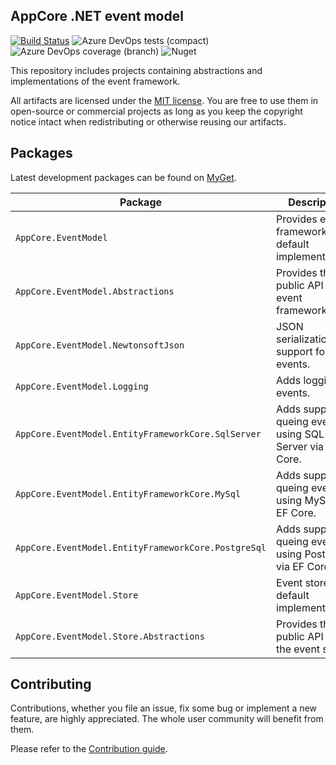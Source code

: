 AppCore .NET event model
-------------------

[![Build Status](https://dev.azure.com/AppCoreNet/EventModel/_apis/build/status/AppCoreNet.EventModel%20CI?branchName=dev)](https://dev.azure.com/AppCoreNet/EventModel/_build/latest?definitionId=5&branchName=dev)
![Azure DevOps tests (compact)](https://img.shields.io/azure-devops/tests/AppCoreNet/EventModel/5?compact_message)
![Azure DevOps coverage (branch)](https://img.shields.io/azure-devops/coverage/AppCoreNet/EventModel/5/dev)
![Nuget](https://img.shields.io/nuget/v/AppCore.EventModel.Abstractions)

This repository includes projects containing abstractions and implementations of the event framework.

All artifacts are licensed under the [MIT license](LICENSE). You are free to use them in open-source or commercial projects as long
as you keep the copyright notice intact when redistributing or otherwise reusing our artifacts.

## Packages

Latest development packages can be found on [MyGet](https://www.myget.org/gallery/appcorenet).

Package                                            | Description
---------------------------------------------------|-----------------------------------------------------------------------------
`AppCore.EventModel`                               | Provides event framework default implementations.
`AppCore.EventModel.Abstractions`                  | Provides the public API of the event framework.
`AppCore.EventModel.NewtonsoftJson`                | JSON serialization support for events.
`AppCore.EventModel.Logging`                       | Adds logging of events.
`AppCore.EventModel.EntityFrameworkCore.SqlServer` | Adds support for queing events using SQL Server via EF Core.
`AppCore.EventModel.EntityFrameworkCore.MySql`     | Adds support for queing events using MySql via EF Core.
`AppCore.EventModel.EntityFrameworkCore.PostgreSql`| Adds support for queing events using PostgreSql via EF Core.
`AppCore.EventModel.Store`                         | Event store default implementation.
`AppCore.EventModel.Store.Abstractions`            | Provides the public API for the event store.

## Contributing

Contributions, whether you file an issue, fix some bug or implement a new feature, are highly appreciated. The whole user community
will benefit from them.

Please refer to the [Contribution guide](CONTRIBUTING.md).
